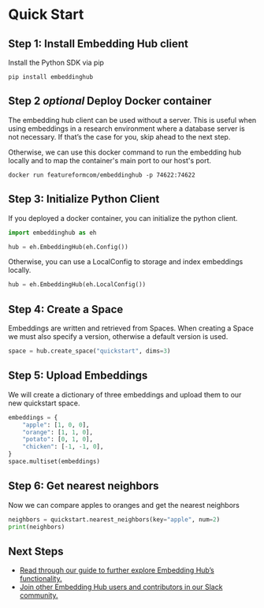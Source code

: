 # Quick Start

## Step 1: Install Embedding Hub client

Install the Python SDK via pip

```
pip install embeddinghub
```

## Step 2 _optional_ Deploy Docker container
The embedding hub client can be used without a server. This is useful when using embeddings in a research environment where a database server is not necessary. If that’s the case for you, skip ahead to the next step.

Otherwise, we can use this docker command to run the embedding hub locally and to map the container's main port to our host's port.

```
docker run featureformcom/embeddinghub -p 74622:74622
```

## Step 3: Initialize Python Client

If you deployed a docker container, you can initialize the python client.

```py
import embeddinghub as eh

hub = eh.EmbeddingHub(eh.Config())
```
Otherwise, you can use a LocalConfig to storage and index embeddings locally.

```py
hub = eh.EmbeddingHub(eh.LocalConfig())
```

## Step 4: Create a Space

Embeddings are written and retrieved from Spaces. When creating a Space we must also specify a version, otherwise a default version is used.

```py
space = hub.create_space("quickstart", dims=3)
```

## Step 5: Upload Embeddings
We will create a dictionary of three embeddings and upload them to our new quickstart space.

```py
embeddings = {
    "apple": [1, 0, 0],
    "orange": [1, 1, 0],
    "potato": [0, 1, 0],
    "chicken": [-1, -1, 0],
}
space.multiset(embeddings)
```

## Step 6: Get nearest neighbors

Now we can compare apples to oranges and get the nearest neighbors

```py
neighbors = quickstart.nearest_neighbors(key="apple", num=2)
print(neighbors)
```

## Next Steps
* [Read through our guide to further explore Embedding Hub’s functionality.](overview.md)
* [Join other Embedding Hub users and contributors in our Slack community.](https://featureform-community.slack.com/ssb/redirect)

